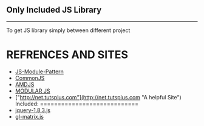 ## Only Included JS Library ##
--------------------------------------------------
To  get JS library  simply between different project 


REFRENCES AND SITES
============================
* [JS-Module-Pattern](http://elegantcode.com/2011/02/15/basic-javascript-part-10-the-module-pattern/ "JS Module Pattern")
* [CommonJS](http://www.commonjs.org/ "CommonJS")
* [AMDJS](https://groups.google.com/group/amd-implement "AMDJS")
* [MODULAR JS]( http://addyosmani.com/writing-modular-js/ "Learn modular JS")
* ["http://net.tutsplus.com"](http://net.tutsplus.com "A helpful Site")
Included:
============================
* [jquery-1.8.3.js](http://code.jquery.com/jquery-1.8.3.js "jquery-1.8.3.js")
* [gl-matrix.js](https://github.com/toji/gl-matrix/blob/master/gl-matrix.js "gl-matrix.js")